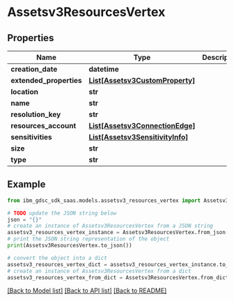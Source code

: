 # Assetsv3ResourcesVertex


## Properties

Name | Type | Description | Notes
------------ | ------------- | ------------- | -------------
**creation_date** | **datetime** |  | [optional] 
**extended_properties** | [**List[Assetsv3CustomProperty]**](Assetsv3CustomProperty.md) |  | [optional] 
**location** | **str** |  | [optional] 
**name** | **str** |  | [optional] 
**resolution_key** | **str** |  | [optional] 
**resources_account** | [**List[Assetsv3ConnectionEdge]**](Assetsv3ConnectionEdge.md) |  | [optional] 
**sensitivities** | [**List[Assetsv3SensitivityInfo]**](Assetsv3SensitivityInfo.md) |  | [optional] 
**size** | **str** |  | [optional] 
**type** | **str** |  | [optional] 

## Example

```python
from ibm_gdsc_sdk_saas.models.assetsv3_resources_vertex import Assetsv3ResourcesVertex

# TODO update the JSON string below
json = "{}"
# create an instance of Assetsv3ResourcesVertex from a JSON string
assetsv3_resources_vertex_instance = Assetsv3ResourcesVertex.from_json(json)
# print the JSON string representation of the object
print(Assetsv3ResourcesVertex.to_json())

# convert the object into a dict
assetsv3_resources_vertex_dict = assetsv3_resources_vertex_instance.to_dict()
# create an instance of Assetsv3ResourcesVertex from a dict
assetsv3_resources_vertex_from_dict = Assetsv3ResourcesVertex.from_dict(assetsv3_resources_vertex_dict)
```
[[Back to Model list]](../README.md#documentation-for-models) [[Back to API list]](../README.md#documentation-for-api-endpoints) [[Back to README]](../README.md)


